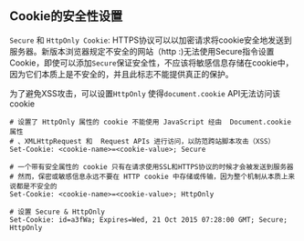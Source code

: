 
## Cookie的安全性设置
`Secure` 和 `HttpOnly Cookie`: HTTPS协议可以以加密请求将cookie安全地发送到服务器。新版本浏览器规定不安全的网站（http :)无法使用Secure指令设置Cookie，即使可以添加`Secure`保证安全性，不应该将敏感信息存储在cookie中，因为它们本质上是不安全的，并且此标志不能提供真正的保护。

为了避免XSS攻击，可以设置`HttpOnly` 使得`document.cookie` API无法访问该cookie

```shell
# 设置了 HttpOnly 属性的 cookie 不能使用 JavaScript 经由  Document.cookie 属性
# 、XMLHttpRequest 和  Request APIs 进行访问，以防范跨站脚本攻击（XSS）
Set-Cookie: <cookie-name>=<cookie-value>; Secure

# 一个带有安全属性的 cookie 只有在请求使用SSL和HTTPS协议的时候才会被发送到服务器
# 然而，保密或敏感信息永远不要在 HTTP cookie 中存储或传输，因为整个机制从本质上来说都是不安全的
Set-Cookie: <cookie-name>=<cookie-value>; HttpOnly

# 设置 Secure & HttpOnly
Set-Cookie: id=a3fWa; Expires=Wed, 21 Oct 2015 07:28:00 GMT; Secure; HttpOnly
```